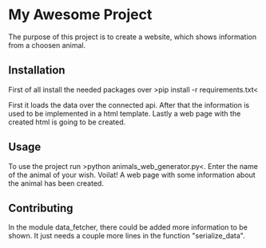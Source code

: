 # My Awesome Project

The purpose of this project is to create a website, which shows information from a choosen animal.

## Installation

First of all install the needed packages over >pip install -r requirements.txt<

First it loads the data over the connected api. After that the information is used to be implemented in
a html template.
Lastly a web page with the created html is going to be created.

## Usage

To use the project run >python animals_web_generator.py<. Enter the name of the animal of your wish.
Voilat! A web page with some information about the animal has been created. 

## Contributing

In the module data_fetcher, there could be added more information to be shown. It just needs a couple more lines in
the function "serialize_data".

